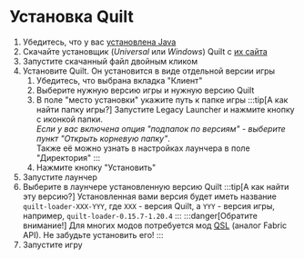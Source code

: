 # Установка Quilt

1. Убедитесь, что у вас [установлена Java](./java)
2. Скачайте установщик (*Universal* или *Windows*) Quilt с [их сайта](https://quiltmc.org/en/install/client/)
3. Запустите скачанный файл двойным кликом
4. Установите Quilt. Он установится в виде отдельной версии игры
    1. Убедитесь, что выбрана вкладка "Клиент"
    2. Выберите нужную версию игры и нужную версию Quilt
    3. В поле "место установки" укажите путь к папке игры
        :::tip[А как найти папку игры?]
        Запустите Legacy Launcher и нажмите кнопку с иконкой папки.  
        *Если у вас включена опция "подпапок по версиям" - выберите пункт "Открыть корневую папку"*.  
        Также её можно узнать в настройках лаунчера в поле "Директория"
        :::
    3. Нажмите кнопку "Установить"
5. Запустите лаунчер
6. Выберите в лаунчере установленную версию Quilt
    :::tip[А как найти эту версию?]
    Установленная вами версия будет иметь название `quilt-loader-XXX-YYY`, где `XXX` - версия Quilt, а `YYY` - версия игры, например, `quilt-loader-0.15.7-1.20.4`
    :::
    :::danger[Обратите внимание!]
    Для многих модов потребуется мод [QSL](https://modrinth.com/mod/qsl) (аналог Fabric API). Не забудьте установить его!
    :::
7. Запустите игру